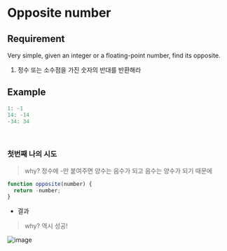 # Opposite number

## Requirement

<p>Very simple, given an integer or a floating-point number, find its opposite.</p>

  1. 정수 또는 소수점을 가진 숫자의 반대를 반환해라

## Example

```js
1: -1
14: -14
-34: 34
```

<br>

### 첫번째 나의 시도

> why? 정수에 -만 붙여주면 양수는 음수가 되고 음수는 양수가 되기 때문에  
```js
function opposite(number) {
  return -number;
}
```
- 결과

> why? 역시 성공!

![image](https://user-images.githubusercontent.com/96808980/172502706-e097bd17-9f97-4c5d-b818-59c2eeb8ffb7.png)
